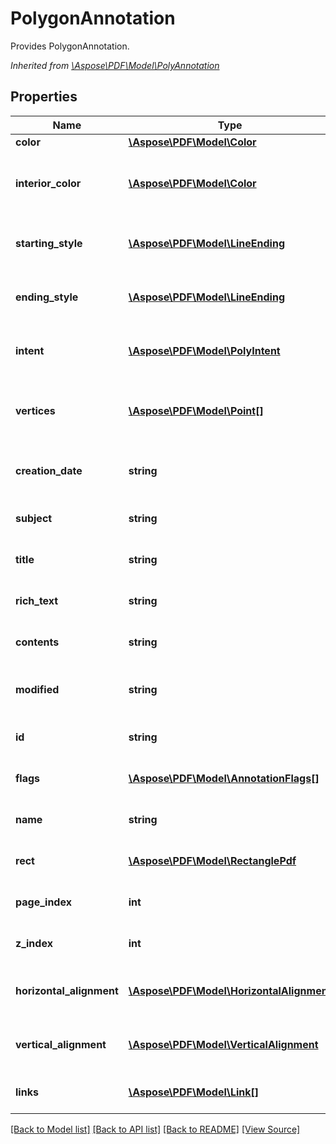 ﻿# PolygonAnnotation
Provides PolygonAnnotation.

*Inherited from [\Aspose\PDF\Model\PolyAnnotation](PolyAnnotation.md)*
## Properties
Name | Type | Description | Notes
------------ | ------------- | ------------- | -------------
**color** | [**\Aspose\PDF\Model\Color**](Color.md) | Color of the annotation. | [optional]
**interior_color** | [**\Aspose\PDF\Model\Color**](Color.md) | Gets or sets the interior color with which to fill the annotation’s line endings.<br />*Inherited from [\Aspose\PDF\Model\PolyAnnotation](PolyAnnotation.md)* | [optional]
**starting_style** | [**\Aspose\PDF\Model\LineEnding**](LineEnding.md) | Gets or sets the style of first line ending.<br />*Inherited from [\Aspose\PDF\Model\PolyAnnotation](PolyAnnotation.md)* | [optional]
**ending_style** | [**\Aspose\PDF\Model\LineEnding**](LineEnding.md) | Gets or sets the style of second line ending.<br />*Inherited from [\Aspose\PDF\Model\PolyAnnotation](PolyAnnotation.md)* | [optional]
**intent** | [**\Aspose\PDF\Model\PolyIntent**](PolyIntent.md) | Gets or sets the intent of the polygon or polyline annotation.<br />*Inherited from [\Aspose\PDF\Model\PolyAnnotation](PolyAnnotation.md)* | [optional]
**vertices** | [**\Aspose\PDF\Model\Point[]**](Point.md) | Gets or sets an array of points representing the horizontal and vertical coordinates of each vertex.<br />*Inherited from [\Aspose\PDF\Model\PolyAnnotation](PolyAnnotation.md)* | 
**creation_date** | **string** | The date and time when the annotation was created.<br />*Inherited from [\Aspose\PDF\Model\MarkupAnnotation](MarkupAnnotation.md)* | [optional]
**subject** | **string** | Get the annotation subject.<br />*Inherited from [\Aspose\PDF\Model\MarkupAnnotation](MarkupAnnotation.md)* | [optional]
**title** | **string** | Get the annotation title.<br />*Inherited from [\Aspose\PDF\Model\MarkupAnnotation](MarkupAnnotation.md)* | [optional]
**rich_text** | **string** | Get the annotation RichText.<br />*Inherited from [\Aspose\PDF\Model\MarkupAnnotation](MarkupAnnotation.md)* | [optional]
**contents** | **string** | Get the annotation content.<br />*Inherited from [\Aspose\PDF\Model\Annotation](Annotation.md)* | [optional]
**modified** | **string** | The date and time when the annotation was last modified.<br />*Inherited from [\Aspose\PDF\Model\Annotation](Annotation.md)* | [optional]
**id** | **string** | Gets ID of the annotation.<br />*Inherited from [\Aspose\PDF\Model\Annotation](Annotation.md)* | [optional]
**flags** | [**\Aspose\PDF\Model\AnnotationFlags[]**](AnnotationFlags.md) | Gets Flags of the annotation.<br />*Inherited from [\Aspose\PDF\Model\Annotation](Annotation.md)* | [optional]
**name** | **string** | Gets Name of the annotation.<br />*Inherited from [\Aspose\PDF\Model\Annotation](Annotation.md)* | [optional]
**rect** | [**\Aspose\PDF\Model\RectanglePdf**](RectanglePdf.md) | Gets Rect of the annotation.<br />*Inherited from [\Aspose\PDF\Model\Annotation](Annotation.md)* | 
**page_index** | **int** | Gets PageIndex of the annotation.<br />*Inherited from [\Aspose\PDF\Model\Annotation](Annotation.md)* | [optional]
**z_index** | **int** | Gets ZIndex of the annotation.<br />*Inherited from [\Aspose\PDF\Model\Annotation](Annotation.md)* | [optional]
**horizontal_alignment** | [**\Aspose\PDF\Model\HorizontalAlignment**](HorizontalAlignment.md) | Gets HorizontalAlignment of the annotation.<br />*Inherited from [\Aspose\PDF\Model\Annotation](Annotation.md)* | [optional]
**vertical_alignment** | [**\Aspose\PDF\Model\VerticalAlignment**](VerticalAlignment.md) | Gets VerticalAlignment of the annotation.<br />*Inherited from [\Aspose\PDF\Model\Annotation](Annotation.md)* | [optional]
**links** | [**\Aspose\PDF\Model\Link[]**](Link.md) | Link to the document.<br />*Inherited from [\Aspose\PDF\Model\LinkElement](LinkElement.md)* | [optional]

[[Back to Model list]](../README.md#documentation-for-models) [[Back to API list]](../README.md#documentation-for-api-endpoints) [[Back to README]](../README.md) [[View Source]](../src/Aspose/PDF/Model/PolygonAnnotation.php)

